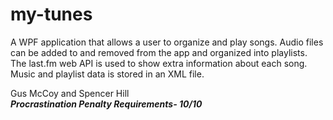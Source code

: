 # my-tunes    
A WPF application that allows a user to organize and play songs. Audio files can be added to and removed
from the app and organized into playlists. The last.fm web API is used to show extra information about each song. Music and
playlist data is stored in an XML file.  
   
Gus McCoy and Spencer Hill  
***Procrastination Penalty Requirements- 10/10*** 
